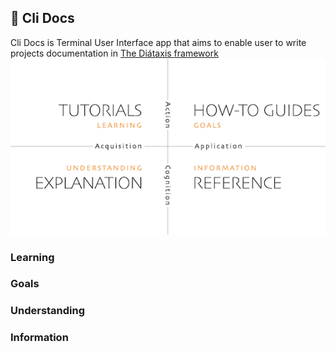 ## 📝 Cli Docs
Cli Docs is Terminal User Interface app that aims to enable user to write projects documentation in [The Diátaxis framework](https://diataxis.fr/)\
![framework diagram](./framework.png)

### Learning
### Goals
### Understanding
### Information



